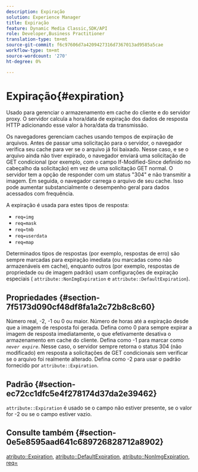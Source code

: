 ```yaml
---
description: Expiração
solution: Experience Manager
title: Expiração
feature: Dynamic Media Classic,SDK/API
role: Developer,Business Practitioner
translation-type: tm+mt
source-git-commit: f6c97606d7a4209427316d7367013ad9585a5cae
workflow-type: tm+mt
source-wordcount: '270'
ht-degree: 0%

---
```



# Expiração{#expiration}

Usado para gerenciar o armazenamento em cache do cliente e do servidor proxy. O servidor calcula a hora/data de expiração dos dados de resposta HTTP adicionando esse valor à hora/data da transmissão.

Os navegadores gerenciam caches usando tempos de expiração de arquivos. Antes de passar uma solicitação para o servidor, o navegador verifica seu cache para ver se o arquivo já foi baixado. Nesse caso, e se o arquivo ainda não tiver expirado, o navegador enviará uma solicitação de GET condicional (por exemplo, com o campo If-Modified-Since definido no cabeçalho da solicitação) em vez de uma solicitação GET normal. O servidor tem a opção de responder com um status &quot;304&quot; e não transmitir a imagem. Em seguida, o navegador carrega o arquivo de seu cache. Isso pode aumentar substancialmente o desempenho geral para dados acessados com frequência.

A expiração é usada para estes tipos de resposta:

* `req=img`
* `req=mask`
* `req=tmb`
* `req=userdata`
* `req=map`

Determinados tipos de respostas (por exemplo, respostas de erro) são sempre marcadas para expiração imediata (ou marcadas como não armazenáveis em cache), enquanto outros (por exemplo, respostas de propriedade ou de imagem padrão) usam configurações de expiração especiais ( `attribute::NonImgExpiration` e `attribute::DefaultExpiration`).

## Propriedades {#section-7f5173d090cf48df8fa1a2c72b8c8c60}

Número real, -2, -1 ou 0 ou maior. Número de horas até a expiração desde que a imagem de resposta foi gerada. Defina como 0 para sempre expirar a imagem de resposta imediatamente, o que efetivamente desativa o armazenamento em cache do cliente. Defina como -1 para marcar como *`never expire`*. Nesse caso, o servidor sempre retorna o status 304 (não modificado) em resposta a solicitações de GET condicionais sem verificar se o arquivo foi realmente alterado. Defina como -2 para usar o padrão fornecido por `attribute::Expiration`.

## Padrão {#section-ec72cc1dfc5e4f278174d37da2e39462}

`attribute::Expiration` é usado se o campo não estiver presente, se o valor for -2 ou se o campo estiver vazio.

## Consulte também {#section-0e5e8595aad641c689726828712a8902}

[atributo::Expiration](../../../../../../is-api/image-catalog/image-serving-api-ref/c-image-catalog-reference/c-attributes-reference/r-expiration.md#reference-a0bf4686425d4e00b8014c4950fb62b7),  [atributo::DefaultExpiration](../../../../../../is-api/image-catalog/image-serving-api-ref/c-image-catalog-reference/c-attributes-reference/r-defaultexpiration.md#reference-0526166fab654fceb243b75d1ea4f0cf),  [atributo::NonImgExpiration](../../../../../../is-api/image-catalog/image-serving-api-ref/c-image-catalog-reference/c-attributes-reference/r-nonimgexpiration.md#reference-a8066cd0d24b4ea98100ade4821f1f9d),  [req=](../../../../../../is-api/http-ref/image-serving-api-ref/c-http-protocol-reference/c-command-reference/r-req/r-req.md#reference-907cdb4a97034db7ad94695f25552e76)
